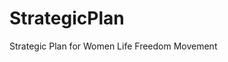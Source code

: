 # StrategicPlan
Strategic Plan for Women Life Freedom Movement


<div class='polis' data-conversation_id='44wxxbkjm2'></div>
<script async src='https://pol.is/embed.js'></script>
